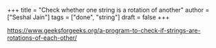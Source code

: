 +++
title = "Check whether one string is a rotation of another"
author = ["Seshal Jain"]
tags = ["done", "string"]
draft = false
+++

<https://www.geeksforgeeks.org/a-program-to-check-if-strings-are-rotations-of-each-other/>
